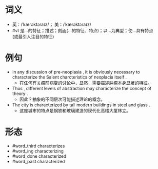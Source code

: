 # 词义
- 英：/ˈkærəktəraɪz/； 美：/ˈkærəktəraɪz/
- #vt 是…的特征；描述；刻画(…的特征、特点)；以…为典型；使…具有特点(或最引人注目的特征)
# 例句
- In any discussion of pre-neoplasia , it is obviously necessary to characterize the Salent charcteristics of neoplacia itself .
	- 在任何有关瘤前病变的讨论中，显然，需要描述肿瘤本身显著的特征。
- Thus , different levels of abstraction may characterize the concept of theory .
	- 因此？抽象的不同层次可能描述理论的概念。
- The city is characterized by tall modern buildings in steel and glass .
	- 这座城市的特点是钢铁和玻璃建造的现代化高楼大厦林立。
# 形态
- #word_third characterizes
- #word_ing characterizing
- #word_done characterized
- #word_past characterized
